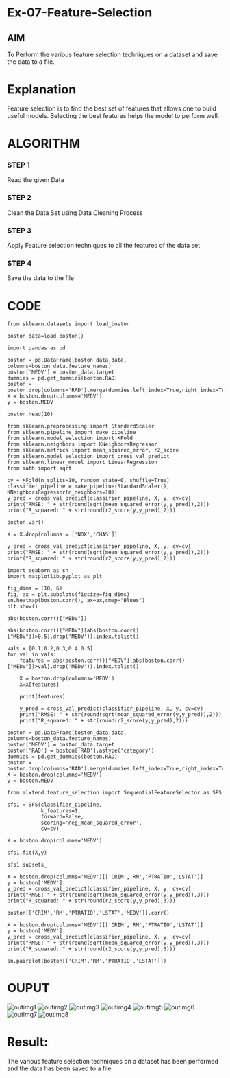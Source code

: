 # Ex-07-Feature-Selection
## AIM
To Perform the various feature selection techniques on a dataset and save the data to a file. 

# Explanation
Feature selection is to find the best set of features that allows one to build useful models.
Selecting the best features helps the model to perform well. 

# ALGORITHM
### STEP 1
Read the given Data
### STEP 2
Clean the Data Set using Data Cleaning Process
### STEP 3
Apply Feature selection techniques to all the features of the data set
### STEP 4
Save the data to the file


# CODE
```
from sklearn.datasets import load_boston

boston_data=load_boston()

import pandas as pd

boston = pd.DataFrame(boston_data.data, columns=boston_data.feature_names)
boston['MEDV'] = boston_data.target
dummies = pd.get_dummies(boston.RAD)
boston = boston.drop(columns='RAD').merge(dummies,left_index=True,right_index=True)
X = boston.drop(columns='MEDV')
y = boston.MEDV

boston.head(10)

from sklearn.preprocessing import StandardScaler
from sklearn.pipeline import make_pipeline
from sklearn.model_selection import KFold
from sklearn.neighbors import KNeighborsRegressor
from sklearn.metrics import mean_squared_error, r2_score
from sklearn.model_selection import cross_val_predict
from sklearn.linear_model import LinearRegression
from math import sqrt

cv = KFold(n_splits=10, random_state=0, shuffle=True)
classifier_pipeline = make_pipeline(StandardScaler(), KNeighborsRegressor(n_neighbors=10))
y_pred = cross_val_predict(classifier_pipeline, X, y, cv=cv)
print("RMSE: " + str(round(sqrt(mean_squared_error(y,y_pred)),2)))
print("R_squared: " + str(round(r2_score(y,y_pred),2)))

boston.var()

X = X.drop(columns = ['NOX','CHAS'])

y_pred = cross_val_predict(classifier_pipeline, X, y, cv=cv)
print("RMSE: " + str(round(sqrt(mean_squared_error(y,y_pred)),2)))
print("R_squared: " + str(round(r2_score(y,y_pred),2)))

import seaborn as sn
import matplotlib.pyplot as plt

fig_dims = (10, 6)
fig, ax = plt.subplots(figsize=fig_dims)
sn.heatmap(boston.corr(), ax=ax,cmap="Blues")
plt.show()

abs(boston.corr()["MEDV"])

abs(boston.corr()["MEDV"][abs(boston.corr()["MEDV"])>0.5].drop('MEDV')).index.tolist()

vals = [0.1,0.2,0.3,0.4,0.5]
for val in vals:
    features = abs(boston.corr()["MEDV"][abs(boston.corr()["MEDV"])>val].drop('MEDV')).index.tolist()
    
    X = boston.drop(columns='MEDV')
    X=X[features]
    
    print(features)

    y_pred = cross_val_predict(classifier_pipeline, X, y, cv=cv)
    print("RMSE: " + str(round(sqrt(mean_squared_error(y,y_pred)),2)))
    print("R_squared: " + str(round(r2_score(y,y_pred),2)))

boston = pd.DataFrame(boston_data.data, columns=boston_data.feature_names)
boston['MEDV'] = boston_data.target
boston['RAD'] = boston['RAD'].astype('category')
dummies = pd.get_dummies(boston.RAD)
boston = boston.drop(columns='RAD').merge(dummies,left_index=True,right_index=True)
X = boston.drop(columns='MEDV')
y = boston.MEDV

from mlxtend.feature_selection import SequentialFeatureSelector as SFS

sfs1 = SFS(classifier_pipeline, 
           k_features=1, 
           forward=False, 
           scoring='neg_mean_squared_error',
           cv=cv)

X = boston.drop(columns='MEDV')

sfs1.fit(X,y)

sfs1.subsets_

X = boston.drop(columns='MEDV')[['CRIM','RM','PTRATIO','LSTAT']]
y = boston['MEDV']
y_pred = cross_val_predict(classifier_pipeline, X, y, cv=cv)
print("RMSE: " + str(round(sqrt(mean_squared_error(y,y_pred)),3)))
print("R_squared: " + str(round(r2_score(y,y_pred),3)))

boston[['CRIM','RM','PTRATIO','LSTAT','MEDV']].corr()

X = boston.drop(columns='MEDV')[['CRIM','RM','PTRATIO','LSTAT']]
y = boston['MEDV']
y_pred = cross_val_predict(classifier_pipeline, X, y, cv=cv)
print("RMSE: " + str(round(sqrt(mean_squared_error(y,y_pred)),3)))
print("R_squared: " + str(round(r2_score(y,y_pred),3)))

sn.pairplot(boston[['CRIM','RM','PTRATIO','LSTAT']])

```

# OUPUT
![outimg1](https://user-images.githubusercontent.com/94508142/170070085-622c2f40-d4fd-4f52-a954-513a64237f18.png)
![outimg2](https://user-images.githubusercontent.com/94508142/170070129-05cd9b6d-6b0c-45ce-b263-dc0c69979ab3.png)
![outimg3](https://user-images.githubusercontent.com/94508142/170070189-d6474eea-db54-49ef-ad8e-5616916ce3bd.png)
![outimg4](https://user-images.githubusercontent.com/94508142/170070252-50fdb298-3c30-480f-aec0-a6040bd626b4.png)
![outimg5](https://user-images.githubusercontent.com/94508142/170070309-e944204b-1dfa-40bf-8841-f3caf9e341a8.png)
![outimg6](https://user-images.githubusercontent.com/94508142/170070367-89998b4a-8c4a-4dc0-bc6b-03cb126278b4.png)
![outimg7](https://user-images.githubusercontent.com/94508142/170070423-26b58eaa-e981-4327-8948-ae143758a6e3.png)
![outimg8](https://user-images.githubusercontent.com/94508142/170070523-7d1382be-cb4f-47ed-84ba-e9b715c2b34b.png)
# Result:
The various feature selection techniques on a dataset has been performed and the data has been saved to a file.








